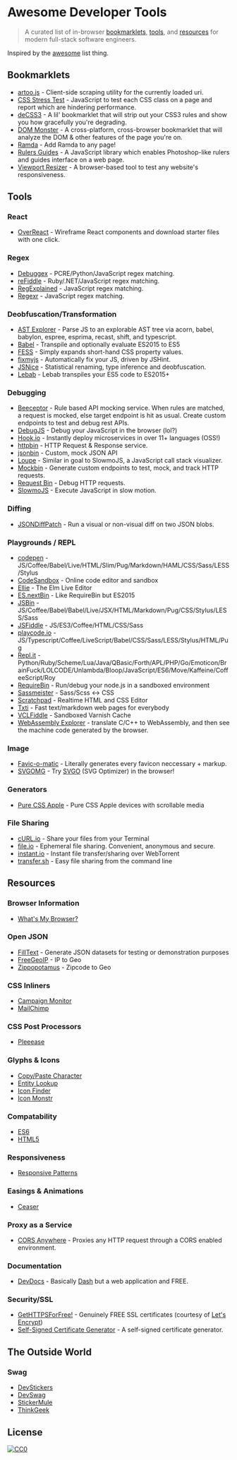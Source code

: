 # Awesome Developer Tools

> A curated list of in-browser [bookmarklets](#bookmarklets), [tools](#tools), and [resources](#resources) for modern full-stack software engineers.

Inspired by the [awesome](https://github.com/sindresorhus/awesome) list thing.

## Bookmarklets

* [artoo.js](https://medialab.github.io/artoo/) - Client-side scraping utility for the currently loaded uri.
* [CSS Stress Test](https://github.com/andyedinborough/stress-css) - JavaScript to test each CSS class on a page and report which are hindering performance.
* [deCSS3](https://github.com/davatron5000/deCSS3/) - A lil' bookmarklet that will strip out your CSS3 rules and show you how gracefully you're degrading.
* [DOM Monster](http://mir.aculo.us/dom-monster/) - A cross-platform, cross-browser bookmarklet that will analyze the DOM & other features of the page you're on.
* [Ramda](https://github.com/ramda/ramda/blob/master/BOOKMARKLET.md) - Add Ramda to any page!
* [Rulers Guides](http://mark-rolich.github.io/RulersGuides.js/) - A JavaScript library which enables Photoshop-like rulers and guides interface on a web page.
* [Viewport Resizer](http://lab.maltewassermann.com/viewport-resizer/) - A browser-based tool to test any website's responsiveness.

## Tools

### React
* [OverReact](http://www.overreact.io/) - Wireframe React components and download starter files with one click.

### Regex
* [Debuggex](https://www.debuggex.com/) - PCRE/Python/JavaScript regex matching.
* [reFiddle](http://refiddle.com/) - Ruby/.NET/JavaScript regex matching.
* [RegExplained](http://leaverou.github.io/regexplained/) - JavaScript regex matching.
* [Regexr](http://www.regexr.com/) - JavaScript regex matching.

### Deobfuscation/Transformation
* [AST Explorer](http://astexplorer.net/) - Parse JS to an explorable AST tree via acorn, babel, babylon, espree, esprima, recast, shift, and typescript.
* [Babel](https://babeljs.io/repl/) - Transpile and optionally evaluate ES2015 to ES5
* [FESS](http://www.fess.me/) - Simply expands short-hand CSS property values.
* [fixmyjs](http://goatslacker.github.io/fixmyjs.com/) - Automatically fix your JS, driven by JSHint.
* [JSNice](http://www.jsnice.org/) - Statistical renaming, type inference and deobfuscation.
* [Lebab](https://lebab.io/try-it/) - Lebab transpiles your ES5 code to ES2015+

### Debugging
* [Beeceptor](http://beeceptor.com/) - Rule based API mocking service. When rules are matched, a request is mocked, else target endpoint is hit as usual. Create custom endpoints to test and debug rest APIs.
* [DebugJS](http://debugjs.com/) - Debug your JavaScript in the browser (lol?)
* [Hook.io](https://hook.io/) - Instantly deploy microservices in over 11+ languages (OSS!)
* [httpbin](http://httpbin.org/) - HTTP Request & Response service.
* [jsonbin](https://jsonbin.io/) - Custom, mock JSON API
* [Loupe](http://latentflip.com/loupe/) - Similar in goal to SlowmoJS, a JavaScript call stack visualizer.
* [Mockbin](http://mockbin.com/) - Generate custom endpoints to test, mock, and track HTTP requests.
* [Request Bin](http://requestb.in/) - Debug HTTP requests.
* [SlowmoJS](http://toolness.github.io/slowmo-js/) - Execute JavaScript in slow motion.

### Diffing
* [JSONDiffPatch](https://benjamine.github.io/jsondiffpatch/demo/index.html) - Run a visual or non-visual diff on two JSON blobs.

### Playgrounds / REPL
* [codepen](http://codepen.io/) - JS/Coffee/Babel/Live/HTML/Slim/Pug/Markdown/HAML/CSS/Sass/LESS/Stylus
* [CodeSandbox](https://codesandbox.io/s/new) - Online code editor and sandbox
* [Ellie](https://ellie-app.com/) - The Elm Live Editor
* [ES.nextBin](http://esnextb.in/) - Like RequireBin but ES2015
* [JSBin](http://jsbin.com/) - JS/Coffee/Babel/Babel/Live/JSX/HTML/Markdown/Pug/CSS/Stylus/LESS/Sass
* [JSFiddle](http://jsfiddle.net/) - JS/ES3/Coffee/HTML/CSS/Sass
* [playcode.io](https://playcode.io/) - JS/Typescript/Coffee/LiveScript/Babel/CSS/Sass/LESS/Stylus/HTML/Pug
* [Repl.it](http://repl.it/) - Python/Ruby/Scheme/Lua/Java/QBasic/Forth/APL/PHP/Go/Emoticon/BrainFuck/LOLCODE/Unlambda/Bloop/JavaScript/ES6/Move/Kaffeine/CoffeeScript/Roy
* [RequireBin](http://requirebin.com/) - Run/debug your node.js in a sandboxed environment
* [Sassmeister](http://sassmeister.com/) - Sass/Scss <-> CSS
* [Scratchpad](http://scratchpad.io/) - Realtime HTML and CSS Editor
* [Txti](http://txti.es/) - Fast text/markdown web pages for everybody
* [VCLFiddle](http://www.vclfiddle.net/) - Sandboxed Varnish Cache
* [WebAssembly Explorer](https://mbebenita.github.io/WasmExplorer/) - translate C/C++ to WebAssembly, and then see the machine code generated by the browser.

### Image
* [Favic-o-matic](http://www.favicomatic.com/) - Literally generates every favicon neccessary + markup.
* [SVGOMG](https://jakearchibald.github.io/svgomg/) - Try [SVGO](https://github.com/svg/svgo) (SVG Optimizer) in the browser!

### Generators
* [Pure CSS Apple](http://purecssapple.com/) - Pure CSS Apple devices with scrollable media

### File Sharing
* [cURL.io](https://curl.io/) - Share your files from your Terminal
* [file.io](https://www.file.io/) - Ephemeral file sharing. Convenient, anonymous and secure.
* [instant.io](https://instant.io/) - Instant file transfer/sharing over WebTorrent
* [transfer.sh](https://transfer.sh/) - Easy file sharing from the command line

## Resources

### Browser Information
* [What's My Browser?](http://www.whatsmybrowser.org/)

### Open JSON
* [FillText](http://filltext.com/) - Generate JSON datasets for testing or demonstration purposes
* [FreeGeoIP](http://freegeoip.net/json/127.0.0.1) - IP to Geo
* [Zippopotamus](http://zippopotam.us/) - Zipcode to Geo

### CSS Inliners
* [Campaign Monitor](http://inliner.cm/)
* [MailChimp](http://templates.mailchimp.com/resources/inline-css/)

### CSS Post Processors
* [Pleeease](http://pleeease.io/play/)

### Glyphs & Icons
* [Copy/Paste Character](http://copypastecharacter.com/)
* [Entity Lookup](http://entity-lookup.leftlogic.com/)
* [Icon Finder](https://www.iconfinder.com/)
* [Icon Monstr](http://iconmonstr.com/)

### Compatability
* [ES6](http://kangax.github.io/compat-table/es6/)
* [HTML5](http://html5please.com/)

### Responsiveness
* [Responsive Patterns](http://bradfrost.github.io/this-is-responsive/patterns.html)

### Easings & Animations
* [Ceaser](http://matthewlein.com/ceaser/)

### Proxy as a Service
* [CORS Anywhere](https://cors-anywhere.herokuapp.com/) - Proxies any HTTP request through a CORS enabled environment.

### Documentation
* [DevDocs](http://devdocs.io/) - Basically [Dash](https://kapeli.com/dash) but a web application and FREE.

### Security/SSL
* [GetHTTPSForFree!](https://gethttpsforfree.com/) - Genuinely FREE SSL certificates (courtesy of [Let's Encrypt](https://letsencrypt.org/))
* [Self-Signed Certificate Generator](http://selfsignedcertificate.com/) - A self-signed certificate generator.

## The Outside World

### Swag
* [DevStickers](http://devstickers.com/)
* [DevSwag](http://devswag.com/)
* [StickerMule](https://www.stickermule.com/marketplace/collections/open-source-stickers/)
* [ThinkGeek](http://thinkgeek.com/)

## License

[![CC0](http://i.creativecommons.org/p/zero/1.0/88x31.png)](http://creativecommons.org/publicdomain/zero/1.0/)
